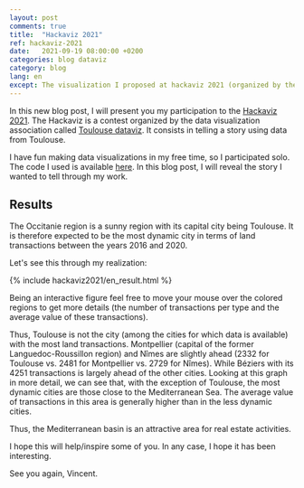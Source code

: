```yaml
---
layout: post
comments: true
title:  "Hackaviz 2021"
ref: hackaviz-2021
date:   2021-09-19 08:00:00 +0200
categories: blog dataviz
category: blog
lang: en
except: The visualization I proposed at hackaviz 2021 (organized by the Toulouse dataviz association).
---
```


In this new blog post, I will present you my participation to the [Hackaviz 2021](https://github.com/ToulouseDataViz/Hackaviz2021).
The Hackaviz is a contest organized by the data visualization association called [Toulouse dataviz](https://toulouse-dataviz.fr/). It consists in telling a story using data from Toulouse.

I have fun making data visualizations in my free time, so I participated solo.
The code I used is available [here](https://github.com/vroger11/hackaviz2021).
In this blog post, I will reveal the story I wanted to tell through my work.

## Results

The Occitanie region is a sunny region with its capital city being Toulouse.
It is therefore expected to be the most dynamic city in terms of land transactions between the years 2016 and 2020.

Let's see this through my realization:

{% include hackaviz2021/en_result.html %}

Being an interactive figure feel free to move your mouse over the colored regions to get more details (the number of transactions per type and the average value of these transactions).

Thus, Toulouse is not the city (among the cities for which data is available) with the most land transactions. Montpellier (capital of the former Languedoc-Roussillon region) and Nîmes are slightly ahead (2332 for Toulouse vs. 2481 for Montpellier vs. 2729 for Nîmes). While Béziers with its 4251 transactions is largely ahead of the other cities.
Looking at this graph in more detail, we can see that, with the exception of Toulouse, the most dynamic cities are those close to the Mediterranean Sea. The average value of transactions in this area is generally higher than in the less dynamic cities.

Thus, the Mediterranean basin is an attractive area for real estate activities.


I hope this will help/inspire some of you.
In any case, I hope it has been interesting.

See you again, Vincent.
